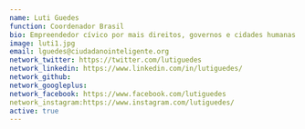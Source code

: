 ```yaml
---
name: Luti Guedes
function: Coordenador Brasil
bio: Empreendedor cívico por mais direitos, governos e cidades humanas
image: luti1.jpg
email: lguedes@ciudadanointeligente.org
network_twitter: https://twitter.com/lutiguedes
network_linkedin: https://www.linkedin.com/in/lutiguedes/
network_github: 
network_googleplus:
network_facebook: https://www.facebook.com/lutiguedes
network_instagram:https://www.instagram.com/lutiguedes/
active: true
---
```

